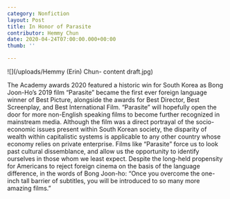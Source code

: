 ```yaml
---
category: Nonfiction
layout: Post
title: In Honor of Parasite
contributor: Hemmy Chun
date: 2020-04-24T07:00:00.000+00:00
thumb: ''

---
```

![](/uploads/Hemmy (Erin) Chun- content draft.jpg)

The Academy awards 2020 featured a historic win for South Korea as Bong Joon-Ho’s 2019 film “Parasite” became the first ever foreign language winner of Best Picture, alongside the awards for Best Director, Best Screenplay, and Best International Film. “Parasite” will hopefully open the door for more non-English speaking films to become further recognized in mainstream media. Although the film was a direct portrayal of the socio-economic issues present within South Korean society, the disparity of wealth within capitalistic systems is applicable to any other country whose economy relies on private enterprise. Films like “Parasite” force us to look past cultural dissemblance, and allow us the opportunity to identify ourselves in those whom we least expect. Despite the long-held propensity for Americans to reject foreign cinema on the basis of the language difference, in the words of Bong Joon-ho: “Once you overcome the one-inch tall barrier of subtitles, you will be introduced to so many more amazing films.”